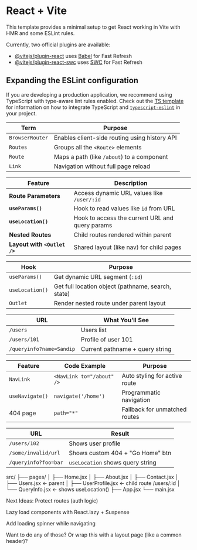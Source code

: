 # React + Vite

This template provides a minimal setup to get React working in Vite with HMR and some ESLint rules.

Currently, two official plugins are available:

- [@vitejs/plugin-react](https://github.com/vitejs/vite-plugin-react/blob/main/packages/plugin-react) uses [Babel](https://babeljs.io/) for Fast Refresh
- [@vitejs/plugin-react-swc](https://github.com/vitejs/vite-plugin-react/blob/main/packages/plugin-react-swc) uses [SWC](https://swc.rs/) for Fast Refresh

## Expanding the ESLint configuration

If you are developing a production application, we recommend using TypeScript with type-aware lint rules enabled. Check out the [TS template](https://github.com/vitejs/vite/tree/main/packages/create-vite/template-react-ts) for information on how to integrate TypeScript and [`typescript-eslint`](https://typescript-eslint.io) in your project.

| Term            | Purpose                                       |
| --------------- | --------------------------------------------- |
| `BrowserRouter` | Enables client-side routing using history API |
| `Routes`        | Groups all the `<Route>` elements             |
| `Route`         | Maps a path (like `/about`) to a component    |
| `Link`          | Navigation without full page reload           |

| Feature                      | Description                                     |
| ---------------------------- | ----------------------------------------------- |
| **Route Parameters**         | Access dynamic URL values like `/user/:id`      |
| **`useParams()`**            | Hook to read values like `id` from URL          |
| **`useLocation()`**          | Hook to access the current URL and query params |
| **Nested Routes**            | Child routes rendered within parent             |
| **Layout with `<Outlet />`** | Shared layout (like nav) for child pages        |

| Hook            | Purpose                                            |
| --------------- | -------------------------------------------------- |
| `useParams()`   | Get dynamic URL segment (`:id`)                    |
| `useLocation()` | Get full location object (pathname, search, state) |
| `Outlet`        | Render nested route under parent layout            |

| URL                      | What You’ll See                 |
| ------------------------ | ------------------------------- |
| `/users`                 | Users list                      |
| `/users/101`             | Profile of user 101             |
| `/queryinfo?name=Sandip` | Current pathname + query string |

| Feature         | Code Example              | Purpose                       |
| --------------- | ------------------------- | ----------------------------- |
| `NavLink`       | `<NavLink to="/about" />` | Auto styling for active route |
| `useNavigate()` | `navigate('/home')`       | Programmatic navigation       |
| 404 page        | `path="*"`                | Fallback for unmatched routes |

| URL                  | Result                           |
| -------------------- | -------------------------------- |
| `/users/102`         | Shows user profile               |
| `/some/invalid/url`  | Shows custom 404 + "Go Home" btn |
| `/queryinfo?foo=bar` | `useLocation` shows query string |

src/
├── pages/
│ ├── Home.jsx
│ ├── About.jsx
│ ├── Contact.jsx
│ ├── Users.jsx <- parent
│ ├── UserProfile.jsx <- child route /users/:id
│ └── QueryInfo.jsx <- shows useLocation()
├── App.jsx
└── main.jsx

Next Ideas:
Protect routes (auth logic)

Lazy load components with React.lazy + Suspense

Add loading spinner while navigating

Want to do any of those? Or wrap this with a layout page (like a common header)?
